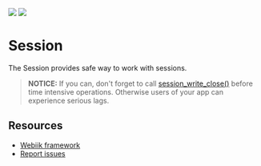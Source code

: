 <p align="left">
<img src="https://img.shields.io/packagist/l/webiik/webiik.svg"/>
<img src="https://img.shields.io/badge/dependencies-0-brightgreen.svg"/>
</p>

Session
=======
The Session provides safe way to work with sessions.

> **NOTICE:** If you can, don't forget to call [session_write_close()][1] before time intensive operations. Otherwise users of your app can experience serious lags.

Resources
---------
* [Webiik framework][1]
* [Report issues][2]

[1]: https://github.com/webiik/webiik
[2]: https://github.com/webiik/webiik-components/issues
[3]: http://php.net/manual/en/function.session-write-close.php#96982